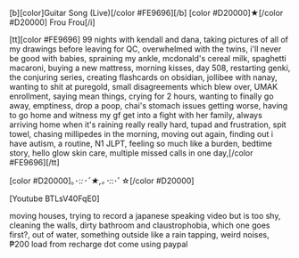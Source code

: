 [b][color]Guitar Song (Live)[/color #FE9696][/b] [color #D20000]★[/color #D20000] Frou Frou[/i] 

[tt][color #FE9696] 99 nights with kendall and dana, taking pictures of all of my drawings before leaving for QC, overwhelmed with the twins, i'll never be good with babies, spraining my ankle, mcdonald's cereal milk, spaghetti macaroni, buying a new mattress, morning kisses, day 508, restarting genki, the conjuring series, creating flashcards on obsidian, jollibee with nanay, wanting to shit at puregold, small disagreements which blew over, UMAK enrollment, saying mean things, crying for 2 hours, wanting to finally go away, emptiness, drop a poop, chai's stomach issues getting worse, having to go home and witness my gf get into a fight with her family, always arriving home when it's raining really really hard, tupad and frustration, spit towel, chasing millipedes in the morning, moving out again, finding out i have autism, a routine, N1 JLPT, feeling so much like a burden, bedtime story, hello glow skin care, multiple missed calls in one day,[/color #FE9696][/tt]

[color #D20000]｡･:*:･ﾟ★,｡･:*:･ﾟ☆[/color #D20000] 

[Youtube BTLsV40FqE0]

moving houses, trying to record a japanese speaking video but is too shy, cleaning the walls, dirty bathroom and claustrophobia, which one goes first?, out of water, something outside like a rain tapping, weird noises, ₱200 load from recharge dot come using paypal 